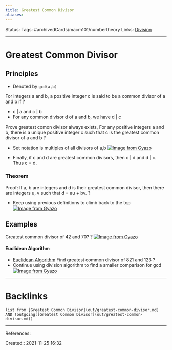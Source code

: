 ```yaml
---
title: Greatest Common Divisor
aliases:
---
```

Status:
Tags: #archivedCards/macm101/numbertheory
Links: [Division](out/division.md)
___

# Greatest Common Divisor

## Principles
- Denoted by `gcd(a,b)`

For integers a and b, a positive integer c is said to be a common divisor of a and b if
?
- c | a and c | b
- For any common divisor d of a and b, we have d | c
<!--SR:!2021-12-11,2,150-->

Prove greatest comon divisor always exists, For any positive integers a and b, there is a unique positive integer c such that c is the greatest common divisor of a and b
?
- Set notation is multiples of all divisors of a,b
[![Image from Gyazo](https://i.gyazo.com/879f761e54d69e944ba334791dc4cbd9.png)](https://gyazo.com/879f761e54d69e944ba334791dc4cbd9)
<!--SR:!2021-12-10,1,130-->

- Finally, if c and d are greatest common divisors, then c | d and d | c. Thus c = d.

### Theorem
Proof: If a, b are integers and d is their greatest common divisor, then there are integers u, v such that d = au + bv.
?
- Keep using previous definitions to climb back to the top
[![Image from Gyazo](https://i.gyazo.com/1f1f88473278820e4370fc814fa57b03.png)](https://gyazo.com/1f1f88473278820e4370fc814fa57b03)
<!--SR:!2021-12-10,1,130-->

## Examples
Greatest common divisor of 42 and 70?
?
[![Image from Gyazo](https://i.gyazo.com/6e10338c661c8000e0955b2fc7c90ad8.png)](https://gyazo.com/6e10338c661c8000e0955b2fc7c90ad8)
<!--SR:!2021-12-11,5,190-->

#### Euclidean Algorithm
- [Euclidean Algorithm](out/euclidean-algorithm.md)
Find greatest common divisor of 821 and 123
?
- Continue using division algorithm to find a smaller comparison for gcd
[![Image from Gyazo](https://i.gyazo.com/31a5a13c53d255c2cda19c4663518ff1.png)](https://gyazo.com/31a5a13c53d255c2cda19c4663518ff1)
___
<!--SR:!2021-12-11,2,150-->

# Backlinks
```dataview
list from [Greatest Common Divisor](out/greatest-common-divisor.md) AND !outgoing([Greatest Common Divisor](out/greatest-common-divisor.md))
```
___
References:

Created:: 2021-11-25 16:32
